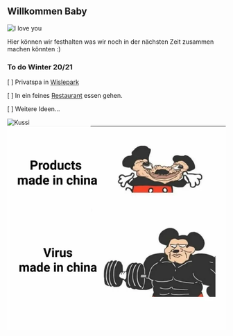 ## Willkommen Baby

![I love you](https://www.stehgreif.com/images/product_images/original_images/pk1000-iloveyou.png)

Hier können wir festhalten was wir noch in der nächsten Zeit zusammen machen könnten :)


### To do Winter 20/21

[ ] Privatspa in [Wislepark](http://www.wislepark.ch/wellness/)

[ ] In ein feines [Restaurant](https://tanaka-restaurant.ch/) essen gehen.

[ ] Weitere Ideen...

![Kussi](https://www.nameslook.com/names/kussi-nameslook.jpg)
![China](https://raw.githubusercontent.com/radtemy/schatzi/main/a85gzNp_700bwp.webp)

